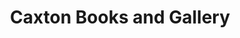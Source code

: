---
title: "Caxton Books and Gallery"
url: /frinton-on-sea/caxton-books-and-gallery/
shop: Bücher
---